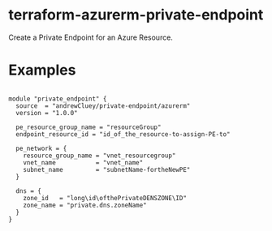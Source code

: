 # terraform-azurerm-private-endpoint
Create a Private Endpoint for an Azure Resource.


# Examples
```hcl

module "private_endpoint" {
  source  = "andrewCluey/private-endpoint/azurerm"
  version = "1.0.0"
  
  pe_resource_group_name = "resourceGroup"
  endpoint_resource_id = "id_of_the_resource-to-assign-PE-to"
  
  pe_network = {
    resource_group_name = "vnet_resourcegroup"
    vnet_name           = "vnet_name" 
    subnet_name         = "subnetName-fortheNewPE" 
  }  
  
  dns = {
    zone_id   = "long\id\ofthePrivateDENSZONE\ID"
    zone_name = "private.dns.zoneName"
  }
}

```
